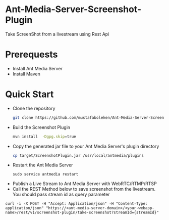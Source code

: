 # Ant-Media-Server-Screenshot-Plugin
Take ScreenShot from a livestream using Rest Api

# Prerequests
- Install Ant Media Server
- Install Maven 

# Quick Start

- Clone the repository
  ```sh
  git clone https://github.com/mustafaboleken/Ant-Media-Server-Screenshot-Plugin.git
  ```
- Build the Screenshot Plugin
  ```sh
  mvn install  -Dgpg.skip=true
  ```
- Copy the generated jar file to your Ant Media Server's plugin directory
  ```sh
  cp target/ScreenshotPlugin.jar /usr/local/antmedia/plugins
  ```
- Restart the Ant Media Server
  ```
  sudo service antmedia restart
  ```
- Publish a Live Stream to Ant Media Server with WebRTC/RTMP/RTSP
- Call the REST Method below to save screenshot from the livestream. You should pass stream id as query parameter
```
curl -i -X POST -H "Accept: Application/json" -H "Content-Type: application/json" "https://<ant-media-server-domain>/<your-webapp-name>/rest/v1/screenshot-plugin/take-screenshot?streamId={streamId}"
```